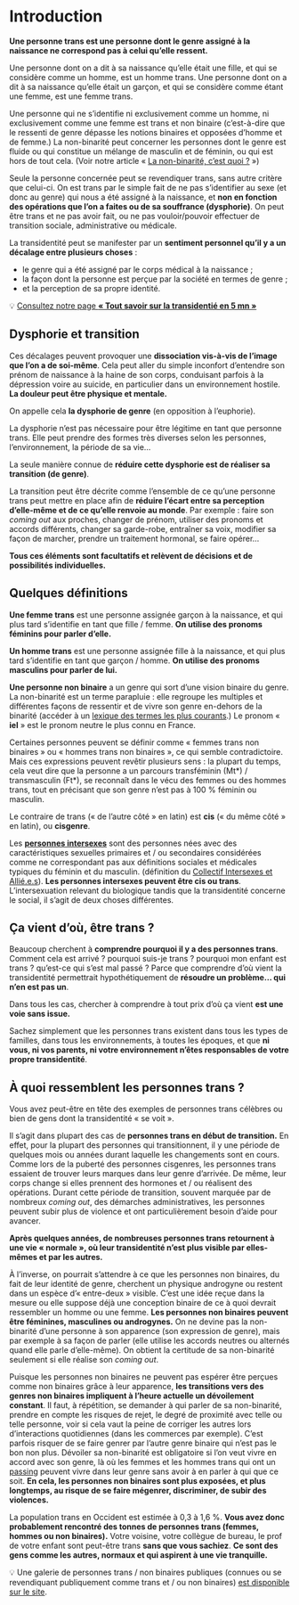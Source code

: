 # Introduction

**Une personne trans est une personne dont le genre assigné à la naissance ne correspond pas à celui qu’elle ressent.**

Une personne dont on a dit à sa naissance qu’elle était une fille, et qui se considère comme un homme, est un homme trans. Une personne dont on a dit à sa naissance qu’elle était un garçon, et qui se considère comme étant une femme, est une femme trans.

Une personne qui ne s’identifie ni exclusivement comme un homme, ni exclusivement comme une femme est trans et non binaire (c’est-à-dire que le ressenti de genre dépasse les notions binaires et opposées d’homme et de femme.) La non-binarité peut concerner les personnes dont le genre est fluide ou qui constitue un mélange de masculin et de féminin, ou qui est hors de tout cela. (Voir notre article « [La non-binarité, c’est quoi ?](https://wikitrans.co/2020/01/07/la-non-binarite-cest-quoi/) »)

Seule la personne concernée peut se revendiquer trans, sans autre critère que celui-ci. On est trans par le simple fait de ne pas s’identifier au sexe (et donc au genre) qui nous a été assigné à la naissance, et **non en fonction des opérations que l’on a faites ou de sa souffrance (dysphorie)**. On peut être trans et ne pas avoir fait, ou ne pas vouloir/pouvoir effectuer de transition sociale, administrative ou médicale.

La transidentité peut se manifester par un **sentiment personnel qu’il y a un décalage entre plusieurs choses** :

- le genre qui a été assigné par le corps médical à la naissance ;
- la façon dont la personne est perçue par la société en termes de genre ;
- et la perception de sa propre identité.

💡 [Consultez notre page **« Tout savoir sur la transidentié en 5 mn »**](https://wikitrans.co/intro)

## Dysphorie et transition

Ces décalages peuvent provoquer une **dissociation vis-à-vis de l’image que l’on a de soi-même**. Cela peut aller du simple inconfort d’entendre son prénom de naissance à la haine de son corps, conduisant parfois à la dépression voire au suicide, en particulier dans un environnement hostile. **La douleur peut être physique et mentale.**

On appelle cela **la dysphorie de genre** (en opposition à l’euphorie).

La dysphorie n’est pas nécessaire pour être légitime en tant que personne trans. Elle peut prendre des formes très diverses selon les personnes, l’environnement, la période de sa vie…

La seule manière connue de **réduire cette dysphorie est de réaliser sa transition (de genre)**.

La transition peut être décrite comme l’ensemble de ce qu’une personne trans peut mettre en place afin de **réduire l’écart entre sa perception d’elle-même et de ce qu’elle renvoie au monde**. Par exemple : faire son _coming out_ aux proches, changer de prénom, utiliser des pronoms et accords différents, changer sa garde-robe, entraîner sa voix, modifier sa façon de marcher, prendre un traitement hormonal, se faire opérer…

**Tous ces éléments sont facultatifs et relèvent de décisions et de possibilités individuelles.**

## Quelques définitions

**Une femme trans** est une personne assignée garçon à la naissance, et qui plus tard s’identifie en tant que fille / femme. **On utilise des pronoms féminins pour parler d’elle.**

**Un homme trans** est une personne assignée fille à la naissance, et qui plus tard s’identifie en tant que garçon / homme. **On utilise des pronoms masculins pour parler de lui.**

**Une personne non binaire** a un genre qui sort d’une vision binaire du genre. La non-binarité est un terme parapluie : elle regroupe les multiples et différentes façons de ressentir et de vivre son genre en-dehors de la binarité (accéder à un [lexique des termes les plus courants](https://lavieenqueer.wordpress.com/2018/06/02/les-identites-de-genres-non-binaires/).) Le pronom « **iel** » est le pronom neutre le plus connu en France.

Certaines personnes peuvent se définir comme « femmes trans non binaires » ou « hommes trans non binaires », ce qui semble contradictoire. Mais ces expressions peuvent revêtir plusieurs sens : la plupart du temps, cela veut dire que la personne a un parcours transféminin (Mt*) / transmasculin (Ft*), se reconnaît dans le vécu des femmes ou des hommes trans, tout en précisant que son genre n’est pas à 100 % féminin ou masculin.

Le contraire de trans (« de l’autre côté » en latin) est **cis** (« du même côté » en latin), ou **cisgenre**.

Les **[personnes intersexes](https://wikitrans.co/2019/12/22/intersexe-cest-quoi/)** sont des personnes nées avec des caractéristiques sexuelles primaires et / ou secondaires considérées comme ne correspondant pas aux définitions sociales et médicales typiques du féminin et du masculin. (définition du [Collectif Intersexes et Allié.e.s](https://cia-oiifrance.org/)). **Les personnes intersexes peuvent être cis ou trans**. L’intersexuation relevant du biologique tandis que la transidentité concerne le social, il s’agit de deux choses différentes.

## Ça vient d’où, être trans ?

Beaucoup cherchent à **comprendre pourquoi il y a des personnes trans**. Comment cela est arrivé ? pourquoi suis-je trans ? pourquoi mon enfant est trans ? qu’est-ce qui s’est mal passé ? Parce que comprendre d’où vient la transidentité permettrait hypothétiquement de **résoudre un problème… qui n’en est pas un**.

Dans tous les cas, chercher à comprendre à tout prix d’où ça vient **est une voie sans issue.**

Sachez simplement que les personnes trans existent dans tous les types de familles, dans tous les environnements, à toutes les époques, et que **ni vous, ni vos parents, ni votre environnement n’êtes responsables de votre propre transidentité**.

## À quoi ressemblent les personnes trans ?

Vous avez peut-être en tête des exemples de personnes trans célèbres ou bien de gens dont la transidentité « se voit ».

Il s’agit dans plupart des cas de **personnes trans en début de transition.** En effet, pour la plupart des personnes qui transitionnent, il y une période de quelques mois ou années durant laquelle les changements sont en cours. Comme lors de la puberté des personnes cisgenres, les personnes trans essaient de trouver leurs marques dans leur genre d’arrivée. De même, leur corps change si elles prennent des hormones et / ou réalisent des opérations. Durant cette période de transition, souvent marquée par de nombreux _coming out_, des démarches administratives, les personnes peuvent subir plus de violence et ont particulièrement besoin d’aide pour avancer.

**Après quelques années, de nombreuses personnes trans retournent à une vie « normale », où leur transidentité n’est plus visible par elles-mêmes et par les autres.**

À l’inverse, on pourrait s’attendre à ce que les personnes non binaires, du fait de leur identité de genre, cherchent un physique androgyne ou restent dans un espèce d’« entre-deux » visible. C’est une idée reçue dans la mesure ou elle suppose déjà une conception binaire de ce à quoi devrait ressembler un homme ou une femme. **Les personnes non binaires peuvent être féminines, masculines ou androgynes.** On ne devine pas la non-binarité d’une personne à son apparence (son expression de genre), mais par exemple à sa façon de parler (elle utilise les accords neutres ou alternés quand elle parle d’elle-même). On obtient la certitude de sa non-binarité seulement si elle réalise son _coming out_.

Puisque les personnes non binaires ne peuvent pas espérer être perçues comme non binaires grâce à leur apparence, **les transitions vers des genres non binaires impliquent à l’heure actuelle un dévoilement constant**. Il faut, à répétition, se demander à qui parler de sa non-binarité, prendre en compte les risques de rejet, le degré de proximité avec telle ou telle personne, voir si cela vaut la peine de corriger les autres lors d’interactions quotidiennes (dans les commerces par exemple). C’est parfois risquer de se faire genrer par l’autre genre binaire qui n’est pas le bon non plus. Dévoiler sa non-binarité est obligatoire si l’on veut vivre en accord avec son genre, là où les femmes et les hommes trans qui ont un [passing](https://wikitrans.co/2019/08/04/introduction-au-passing/) peuvent vivre dans leur genre sans avoir à en parler à qui que ce soit. **En cela, les personnes non binaires sont plus exposées, et plus longtemps, au risque de se faire mégenrer, discriminer, de subir des violences.**

La population trans en Occident est estimée à 0,3 à 1,6 %. **Vous avez donc probablement rencontré des tonnes de personnes trans (femmes, hommes ou non binaires).** Votre voisine, votre collègue de bureau, le prof de votre enfant sont peut-être trans **sans que vous sachiez**. **Ce sont des gens comme les autres, normaux et qui aspirent à une vie tranquille.**

💡 Une galerie de personnes trans / non binaires publiques (connues ou se revendiquant publiquement comme trans et / ou non binaires) [est disponible sur le site](https://wikitrans.co/modeles/).